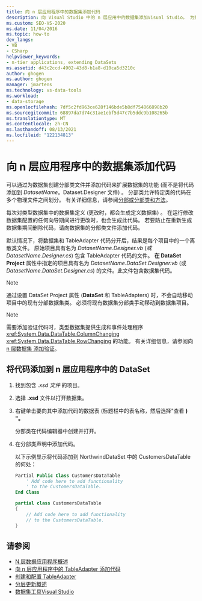```yaml
---
title: 向 n 层应用程序中的数据集添加代码
description: 向 Visual Studio 中的 n 层应用中的数据集添加Visual Studio。 为数据集创建分部类文件，并添加代码 (而不是 DatasetName.Dataset.Designer) 。
ms.custom: SEO-VS-2020
ms.date: 11/04/2016
ms.topic: how-to
dev_langs:
- VB
- CSharp
helpviewer_keywords:
- n-tier applications, extending DataSets
ms.assetid: d43c2ccd-4902-43d8-b1a8-d10ca5d3210c
author: ghogen
ms.author: ghogen
manager: jmartens
ms.technology: vs-data-tools
ms.workload:
- data-storage
ms.openlocfilehash: 7df5c2fd963ce628f146bde5b8df754866898b20
ms.sourcegitcommit: 68897da7d74c31ae1ebf5d47c7b5ddc9b108265b
ms.translationtype: MT
ms.contentlocale: zh-CN
ms.lasthandoff: 08/13/2021
ms.locfileid: "122134813"
---
```

# <a name="add-code-to-datasets-in-n-tier-applications"></a>向 n 层应用程序中的数据集添加代码

可以通过为数据集创建分部类文件并添加代码来扩展数据集的功能 (而不是将代码添加到 *DatasetName*。Dataset.Designer 文件) 。 分部类允许特定类的代码在多个物理文件之间划分。 有关详细信息，请参阅[分部或](/dotnet/visual-basic/language-reference/modifiers/partial)[分部类和方法](/dotnet/csharp/programming-guide/classes-and-structs/partial-classes-and-methods)。

每次对类型数据集中的数据集定义 (更改时，都会生成定义数据集) 。 在运行修改数据集配置的任何向导期间进行更改时，也会生成此代码。 若要防止在重新生成数据集期间删除代码，请向数据集的分部类文件添加代码。

默认情况下，将数据集和 TableAdapter 代码分开后，结果是每个项目中的一个离散类文件。 原始项目具有名为 *DatasetName.Designer.vb* (*或 DatasetName.Designer.cs*) 包含 TableAdapter 代码的文件。 **在 DataSet Project** 属性中指定的项目具有名为 *DatasetName.DataSet.Designer.vb* (或 *DatasetName.DataSet.Designer.cs*) 的文件。此文件包含数据集代码。

> [!NOTE]
> 通过设置 DataSet Project 属性 (**DataSet** 和 TableAdapters) 时，不会自动移动项目中的现有分部数据集类。 必须将现有数据集分部类手动移动到数据集项目。

> [!NOTE]
> 需要添加验证代码时，类型数据集提供生成和事件处理程序 <xref:System.Data.DataTable.ColumnChanging> <xref:System.Data.DataTable.RowChanging> 的功能。 有关详细信息，请参阅向 [n 层数据集 添加验证](../data-tools/add-validation-to-an-n-tier-dataset.md)。

## <a name="to-add-code-to-datasets-in-n-tier-applications"></a>将代码添加到 n 层应用程序中的 DataSet

1. 找到包含 *.xsd 文件* 的项目。

2. 选择 **.xsd** 文件以打开数据集。

3. 右键单击要向其中添加代码的数据表 (标题栏中的表名称，然后选择"查看 **) "。**

     分部类在代码编辑器中创建并打开。

4. 在分部类声明中添加代码。

     以下示例显示将代码添加到 NorthwindDataSet 中的 CustomersDataTable 的何处：

    ```vb
    Partial Public Class CustomersDataTable
        ' Add code here to add functionality
        ' to the CustomersDataTable.
    End Class
    ```

    ```csharp
    partial class CustomersDataTable
    {
        // Add code here to add functionality
        // to the CustomersDataTable.
    }
    ```

## <a name="see-also"></a>请参阅

- [N 层数据应用程序概述](../data-tools/n-tier-data-applications-overview.md)
- [向 n 层应用程序中的 TableAdapter 添加代码](../data-tools/add-code-to-tableadapters-in-n-tier-applications.md)
- [创建和配置 TableAdapter](create-and-configure-tableadapters.md)
- [分层更新概述](hierarchical-update.md)
- [数据集工具Visual Studio](../data-tools/dataset-tools-in-visual-studio.md)
